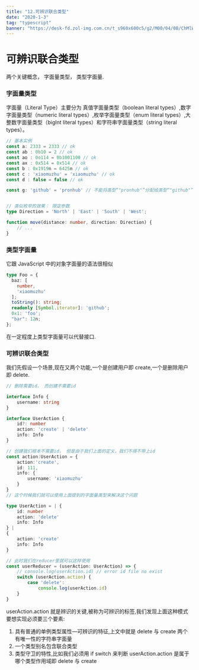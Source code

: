 ```yaml
---
title: "12.可辨识联合类型"
date: "2020-1-3"
tag: "typescript"
banner: "https://desk-fd.zol-img.com.cn/t_s960x600c5/g2/M00/04/0B/ChMlWl0-oHmIDZvqAAdz3RsOKEYAAMMNwPQhEkAB3P1417.jpg"
---
```


# 可辨识联合类型

两个关键概念， 字面量类型， 类型字面量.

### 字面量类型
字面量（Literal Type）主要分为 真值字面量类型（boolean literal types）,数字字面量类型（numeric literal types）,枚举字面量类型（enum literal types）,大整数字面量类型（bigInt literal types）和字符串字面量类型（string literal types）。

```ts
// 基本实例
const a: 2333 = 2333 // ok
const ab : 0b10 = 2 // ok
const ao : 0o114 = 0b1001100 // ok
const ax : 0x514 = 0x514 // ok
const b : 0x1919n = 6425n // ok
const c : 'xiaomuzhu' = 'xiaomuzhu' // ok
const d : false = false // ok

const g: 'github' = 'pronhub' // 不能将类型“"pronhub"”分配给类型“"github"”


// 类似枚举的效果： 限定参数
type Direction = 'North' | 'East' | 'South' | 'West';

function move(distance: number, direction: Direction) {
    // ...
}
```

### 类型字面量
它跟 JavaScript 中的对象字面量的语法很相似
```ts
type Foo = {
  baz: [
    number,
    'xiaomuzhu'
  ];
  toString(): string;
  readonly [Symbol.iterator]: 'github';
  0x1: 'foo';
  "bar": 12n;
};
```
在一定程度上类型字面量可以代替接口.

### 可辨识联合类型
我们先假设一个场景,现在又两个功能,一个是创建用户即 create,一个是删除用户即 delete.

```ts
// 删除需要id， 而创建不需要id

interface Info {
    username: string
}

interface UserAction {
    id?: number
    action: 'create' | 'delete'
    info: Info
}

// 创建我们根本不需要id， 但是由于我们上面的定义，我们不得不带上id
const action:UserAction = {
    action:'create',
    id: 111,
    info: {
        username: 'xiaomuzhu'
    }
}
// 这个时候我们就可以使用上面提到的字面量类型来解决这个问题

type UserAction = | {
    id: number
    action: 'delete'
    info: Info
} |
{
    action: 'create'
    info: Info
}

// 此时我们在reducer里就可以这样使用
const userReducer = (userAction: UserAction) => {
    // console.log(userAction.id) // error id file no exist
    switch (userAction.action) {
        case 'delete': 
            console.log(userAction.id)
    }
}

```
userAction.action 就是辨识的关键,被称为可辨识的标签,我们发现上面这种模式要想实现必须要三个要素:
1. 具有普通的单例类型属性—可辨识的特征,上文中就是 delete 与 create 两个有唯一性的字符串字面量
2. 一个类型别名包含联合类型
3. 类型守卫的特性,比如我们必须用 if switch 来判断 userAction.action 是属于哪个类型作用域即 delete 与 create
